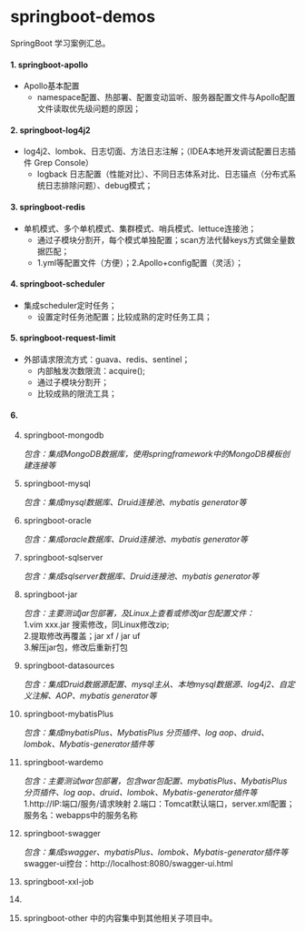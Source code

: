 # springboot-demos
SpringBoot 学习案例汇总。

#### 1. springboot-apollo 
- Apollo基本配置
    -  namespace配置、热部署、配置变动监听、服务器配置文件与Apollo配置文件读取优先级问题的原因；

#### 2. springboot-log4j2 
- log4j2、lombok、日志切面、方法日志注解；（IDEA本地开发调试配置日志插件 Grep Console）
    - logback 日志配置（性能对比）、不同日志体系对比、日志锚点（分布式系统日志排除问题）、debug模式；

#### 3. springboot-redis
- 单机模式、多个单机模式、集群模式、哨兵模式、lettuce连接池；
    - 通过子模块分割开，每个模式单独配置；scan方法代替keys方式做全量数据匹配；
    - 1.yml等配置文件（方便）；2.Apollo+config配置（灵活）；

#### 4. springboot-scheduler
- 集成scheduler定时任务；
    - 设置定时任务池配置；比较成熟的定时任务工具；
    
#### 5. springboot-request-limit 
- 外部请求限流方式：guava、redis、sentinel；
    - 内部触发次数限流：acquire();
    - 通过子模块分割开；
    - 比较成熟的限流工具；

#### 6. 


4. springboot-mongodb

    _包含：集成MongoDB数据库，使用springframework中的MongoDB模板创建连接等_
    
5. springboot-mysql

    _包含：集成mysql数据库、Druid连接池、mybatis generator等_
    
6. springboot-oracle

    _包含：集成oracle数据库、Druid连接池、mybatis generator等_
    
7. springboot-sqlserver

    _包含：集成sqlserver数据库、Druid连接池、mybatis generator等_
    
8. springboot-jar

    _包含：主要测试jar包部署，及Linux上查看或修改jar包配置文件：_  
    1.vim xxx.jar 搜索修改，同Linux修改zip;  
    2.提取修改再覆盖；jar xf / jar uf  
    3.解压jar包，修改后重新打包
    
9. springboot-datasources

    _包含：集成Druid数据源配置、mysql主从、本地mysql数据源、log4j2、自定义注解、AOP、mybatis generator等_
    
10. springboot-mybatisPlus

    _包含：集成mybatisPlus、MybatisPlus 分页插件、log aop、druid、lombok、Mybatis-generator插件等_
    
11. springboot-wardemo

    _包含：主要测试war包部署，包含war包配置、mybatisPlus、MybatisPlus 分页插件、log aop、druid、lombok、Mybatis-generator插件等_
    1.http://IP:端口/服务/请求映射
    2.端口：Tomcat默认端口，server.xml配置；服务名：webapps中的服务名称

12. springboot-swagger

    _包含：集成swagger、mybatisPlus、lombok、Mybatis-generator插件等_ 
    swagger-ui控台：http://localhost:8080/swagger-ui.html

13. springboot-xxl-job
14. 
15. springboot-other 中的内容集中到其他相关子项目中。